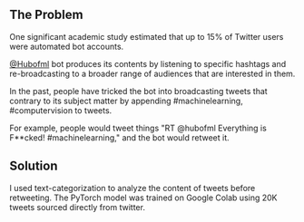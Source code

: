## The Problem

One significant academic study estimated that up to 15% of Twitter users were automated bot accounts. 

[@Hubofml](https://twitter.com/hubofml) bot produces its contents by listening to specific hashtags and re-broadcasting to a broader range of audiences that are interested in them. 

In the past, people have tricked the bot into broadcasting tweets that contrary to its subject matter by appending #machinelearning, #computervision to tweets. 

For example, people would tweet things "RT @hubofml Everything is F**cked! #machinelearning," and the bot would retweet it. 


## Solution
I used text-categorization to analyze the content of tweets before retweeting. The PyTorch model was trained on Google Colab using 20K tweets sourced directly from twitter. 



